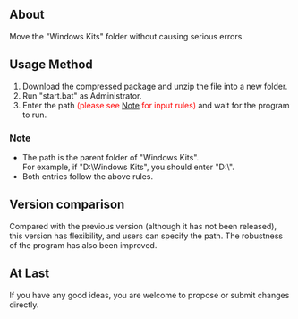 ## About
Move the "Windows Kits" folder without causing serious errors.
## Usage Method
1. Download the compressed package and unzip the file into a new folder.
2. Run "start.bat" as Administrator.
3. Enter the path <font color=red>(please see [Note](#note) for input rules)</font> and wait for the program to run.
### <span id='note'>Note</span>
* The path is the parent folder of "Windows Kits". <br>
For example, if "D:\\Windows Kits", you should enter "D:\\".<br>
* Both entries follow the above rules.
## Version comparison
Compared with the previous version (although it has not been released), this version has flexibility, and users can specify the path. The robustness of the program has also been improved.
## At Last
If you have any good ideas, you are welcome to propose or submit changes directly.